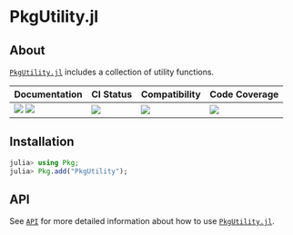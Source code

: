 # PkgUtility.jl

<!-- Links and shortcuts -->
[ju-url]: https://github.com/Yujie-W/PkgUtility.jl
[ju-api]: https://yujie-w.github.io/PkgUtility.jl/stable/API/
[cp-url]: https://github.com/CliMA/CLIMAParameters.jl

[dev-img]: https://img.shields.io/badge/docs-dev-blue.svg
[dev-url]: https://Yujie-W.github.io/PkgUtility.jl/dev/

[rel-img]: https://img.shields.io/badge/docs-stable-blue.svg
[rel-url]: https://Yujie-W.github.io/PkgUtility.jl/stable/

[st-img]: https://github.com/Yujie-W/PkgUtility.jl/workflows/JuliaStable/badge.svg?branch=main
[st-url]: https://github.com/Yujie-W/PkgUtility.jl/actions?query=branch%3A"main"++workflow%3A"JuliaStable"

[min-img]: https://github.com/Yujie-W/PkgUtility.jl/workflows/Julia-1.3/badge.svg?branch=main
[min-url]: https://github.com/Yujie-W/PkgUtility.jl/actions?query=branch%3A"main"++workflow%3A"Julia-1.3"

[cov-img]: https://codecov.io/gh/Yujie-W/PkgUtility.jl/branch/main/graph/badge.svg
[cov-url]: https://codecov.io/gh/Yujie-W/PkgUtility.jl


## About

[`PkgUtility.jl`][ju-url] includes a collection of utility functions.

| Documentation                                   | CI Status             | Compatibility           | Code Coverage           |
|:------------------------------------------------|:----------------------|:------------------------|:------------------------|
| [![][dev-img]][dev-url] [![][rel-img]][rel-url] | [![][st-img]][st-url] | [![][min-img]][min-url] | [![][cov-img]][cov-url] |


## Installation
```julia
julia> using Pkg;
julia> Pkg.add("PkgUtility");
```


## API
See [`API`][ju-api] for more detailed information about how to use [`PkgUtility.jl`][ju-url].
